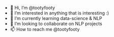 - 👋 Hi, I’m @tootyfooty
- 👀 I’m interested in anything that is interesting :)
- 🌱 I’m currently learning data-science & NLP
- 💞️ I’m looking to collaborate on NLP projects
- 📫 How to reach me @tootyfooty

<!---
tootyfooty/tootyfooty is a ✨ special ✨ repository because its `README.md` (this file) appears on your GitHub profile.
You can click the Preview link to take a look at your changes.
--->
